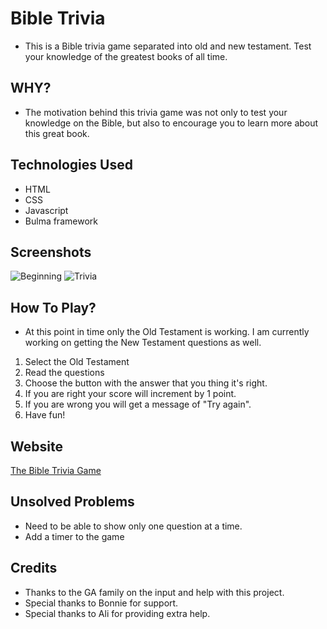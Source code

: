 # Bible Trivia
* This is a Bible trivia game separated into old and new testament. Test your knowledge of the greatest books of all time. 

## WHY?
* The motivation behind this trivia game was not only to test your knowledge on the Bible, but also to encourage you to learn more about this great book. 

## Technologies Used
* HTML
* CSS
* Javascript
* Bulma framework

## Screenshots
![Beginning](https://i.imgur.com/6tGdIiu.jpg "Beginning of the Game")
![Trivia](https://i.imgur.com/BD7OU4Y.png "The Questions")


## How To Play?
* At this point in time only the Old Testament is working. I am currently working on getting the New Testament questions as well. 

1. Select the Old Testament
2. Read the questions
3. Choose the button with the answer that you thing it's right.
4. If you are right your score will increment by 1 point.
5. If you are wrong you will get a message of "Try again".
6. Have fun!


## Website
[The Bible Trivia Game](https://harito16.github.io/trivia_game/)

## Unsolved Problems

* Need to be able to show only one question at a time. 
* Add a timer to the game


## Credits
* Thanks to the GA family on the input and help with this project. 
* Special thanks to Bonnie for support.
* Special thanks to Ali for providing extra help. 


